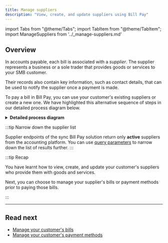 ```yaml
---
title: Manage suppliers
description: "View, create, and update suppliers using Bill Pay"
---
```


import Tabs from "@theme/Tabs";
import TabItem from "@theme/TabItem";
import ManageSuppliers from '../_manage-suppliers.md'

## Overview

In accounts payable, each bill is associated with a *supplier*. The supplier represents a business or a sole trader that provides goods or services to your SMB customer. 

Their records also contain key information, such as contact details, that can be used to notify the supplier once a payment is made.

To pay a bill in Bill Pay, you can use your customer's existing suppliers or create a new one. We have highlighted this alternative sequence of steps in our detailed process diagram below. 

<details>
<summary><b>Detailed process diagram</b></summary>

```mermaid

  sequenceDiagram
      participant smb as SMB customer
      participant app as Your application 
      participant codat as Codat
      participant acctg as Accounting software
      
      alt Retrieve suppliers
        app ->> codat: Requests details of existing suppliers
        codat ->> acctg: Fetches suppliers
        acctg -->> codat: Returns suppliers
        codat ->> app: Provides supplier details
        app ->> smb: Displays suppliers
        smb ->> app: Selects supplier
      else Create supplier
        smb ->> app: Provides supplier details
        app ->> codat: Creates supplier
        codat ->> acctg: Creates supplier record
      end
```

</details>

:::tip Narrow down the supplier list

Supplier endpoints of the sync Bill Pay solution return only **active** suppliers from the accounting platform. You can use [query parameters](/using-the-api/querying) to narrow down the list of results further. 
:::

<ManageSuppliers listendpoint="/sync-for-payables-v2-api#/operations/list-suppliers" createendpoint="/sync-for-payables-v2-api#/operations/create-supplier" />

:::tip Recap

You have learnt how to view, create, and update your customer's suppliers who provide them with goods and services. 

Next, you can choose to manage your supplier's bills or payment methods prior to paying those bills.

:::

---
## Read next

* [Manage your customer's bills](/payables/bills)
* [Manage your customer's payment methods](/payables/mapping)
